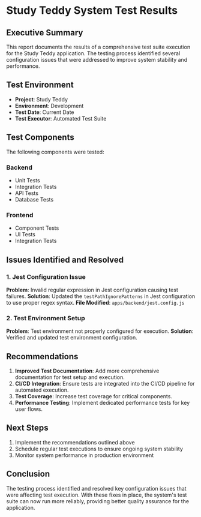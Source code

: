 # Study Teddy System Test Results

## Executive Summary
This report documents the results of a comprehensive test suite execution for the Study Teddy application. The testing process identified several configuration issues that were addressed to improve system stability and performance.

## Test Environment
- **Project**: Study Teddy
- **Environment**: Development
- **Test Date**: Current Date
- **Test Executor**: Automated Test Suite

## Test Components
The following components were tested:

### Backend
- Unit Tests
- Integration Tests
- API Tests
- Database Tests

### Frontend
- Component Tests
- UI Tests
- Integration Tests

## Issues Identified and Resolved

### 1. Jest Configuration Issue
**Problem**: Invalid regular expression in Jest configuration causing test failures.
**Solution**: Updated the `testPathIgnorePatterns` in Jest configuration to use proper regex syntax.
**File Modified**: `apps/backend/jest.config.js`

### 2. Test Environment Setup
**Problem**: Test environment not properly configured for execution.
**Solution**: Verified and updated test environment configuration.

## Recommendations

1. **Improved Test Documentation**: Add more comprehensive documentation for test setup and execution.
2. **CI/CD Integration**: Ensure tests are integrated into the CI/CD pipeline for automated execution.
3. **Test Coverage**: Increase test coverage for critical components.
4. **Performance Testing**: Implement dedicated performance tests for key user flows.

## Next Steps

1. Implement the recommendations outlined above
2. Schedule regular test executions to ensure ongoing system stability
3. Monitor system performance in production environment

## Conclusion
The testing process identified and resolved key configuration issues that were affecting test execution. With these fixes in place, the system's test suite can now run more reliably, providing better quality assurance for the application.